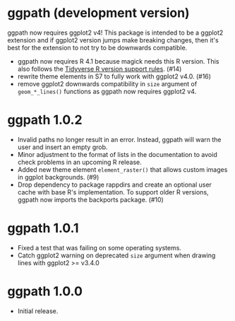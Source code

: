# ggpath (development version)

ggpath now requires ggplot2 v4! This package is intended to be a ggplot2 extension 
and if ggplot2 version jumps make breaking changes, then it's best for the extension 
to not try to be downwards compatible.

* ggpath now requires R 4.1 because magick needs this R version. This also follows the [Tidyverse R version support rules](https://www.tidyverse.org/blog/2019/04/r-version-support/). (#14)
* rewrite theme elements in S7 to fully work with ggplot2 v4.0. (#16)
* remove ggplot2 downwards compatibility in `size` argument of `geom_*_lines()` functions as ggpath now requires ggplot2 v4.

# ggpath 1.0.2

* Invalid paths no longer result in an error. Instead, ggpath will warn the user and insert an empty grob.
* Minor adjustment to the format of lists in the documentation to avoid check problems in an upcoming R release.
* Added new theme element `element_raster()` that allows custom images in ggplot backgrounds. (#9)
* Drop dependency to package rappdirs and create an optional user cache with base R's implementation. To support older R versions, ggpath now imports the backports package. (#10)

# ggpath 1.0.1

* Fixed a test that was failing on some operating systems.
* Catch ggplot2 warning on deprecated `size` argument when drawing lines with ggplot2 >= v3.4.0 

# ggpath 1.0.0

* Initial release.
